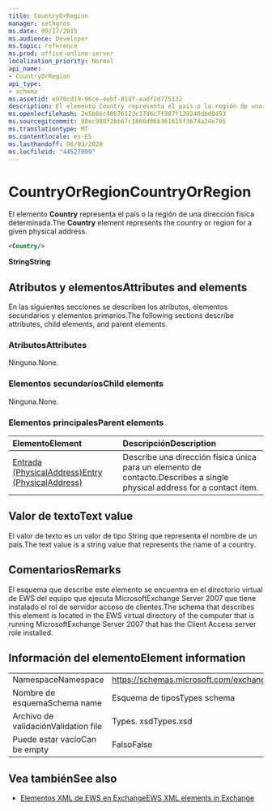 ```yaml
---
title: CountryOrRegion
manager: sethgros
ms.date: 09/17/2015
ms.audience: Developer
ms.topic: reference
ms.prod: office-online-server
localization_priority: Normal
api_name:
- CountryOrRegion
api_type:
- schema
ms.assetid: e978cd19-96ce-4ebf-81df-eadf2d775132
description: El elemento Country representa el país o la región de una dirección física determinada.
ms.openlocfilehash: 2e5b8ec40676123c17d6c7f987f139246dbd0493
ms.sourcegitcommit: 88ec988f2bb67c1866d06b361615f3674a24e795
ms.translationtype: MT
ms.contentlocale: es-ES
ms.lasthandoff: 06/03/2020
ms.locfileid: "44527099"
---
```

# <a name="countryorregion"></a><span data-ttu-id="cc3aa-103">CountryOrRegion</span><span class="sxs-lookup"><span data-stu-id="cc3aa-103">CountryOrRegion</span></span>

<span data-ttu-id="cc3aa-104">El elemento **Country** representa el país o la región de una dirección física determinada.</span><span class="sxs-lookup"><span data-stu-id="cc3aa-104">The **Country** element represents the country or region for a given physical address.</span></span> 
  
```xml
<Country/>
```

 <span data-ttu-id="cc3aa-105">**String**</span><span class="sxs-lookup"><span data-stu-id="cc3aa-105">**String**</span></span>
## <a name="attributes-and-elements"></a><span data-ttu-id="cc3aa-106">Atributos y elementos</span><span class="sxs-lookup"><span data-stu-id="cc3aa-106">Attributes and elements</span></span>

<span data-ttu-id="cc3aa-107">En las siguientes secciones se describen los atributos, elementos secundarios y elementos primarios.</span><span class="sxs-lookup"><span data-stu-id="cc3aa-107">The following sections describe attributes, child elements, and parent elements.</span></span>
  
### <a name="attributes"></a><span data-ttu-id="cc3aa-108">Atributos</span><span class="sxs-lookup"><span data-stu-id="cc3aa-108">Attributes</span></span>

<span data-ttu-id="cc3aa-109">Ninguna.</span><span class="sxs-lookup"><span data-stu-id="cc3aa-109">None.</span></span>
  
### <a name="child-elements"></a><span data-ttu-id="cc3aa-110">Elementos secundarios</span><span class="sxs-lookup"><span data-stu-id="cc3aa-110">Child elements</span></span>

<span data-ttu-id="cc3aa-111">Ninguna.</span><span class="sxs-lookup"><span data-stu-id="cc3aa-111">None.</span></span>
  
### <a name="parent-elements"></a><span data-ttu-id="cc3aa-112">Elementos principales</span><span class="sxs-lookup"><span data-stu-id="cc3aa-112">Parent elements</span></span>

|<span data-ttu-id="cc3aa-113">**Elemento**</span><span class="sxs-lookup"><span data-stu-id="cc3aa-113">**Element**</span></span>|<span data-ttu-id="cc3aa-114">**Descripción**</span><span class="sxs-lookup"><span data-stu-id="cc3aa-114">**Description**</span></span>|
|:-----|:-----|
|[<span data-ttu-id="cc3aa-115">Entrada (PhysicalAddress)</span><span class="sxs-lookup"><span data-stu-id="cc3aa-115">Entry (PhysicalAddress)</span></span>](entry-physicaladdress.md) <br/> |<span data-ttu-id="cc3aa-116">Describe una dirección física única para un elemento de contacto.</span><span class="sxs-lookup"><span data-stu-id="cc3aa-116">Describes a single physical address for a contact item.</span></span>  <br/> |
   
## <a name="text-value"></a><span data-ttu-id="cc3aa-117">Valor de texto</span><span class="sxs-lookup"><span data-stu-id="cc3aa-117">Text value</span></span>

<span data-ttu-id="cc3aa-118">El valor de texto es un valor de tipo String que representa el nombre de un país.</span><span class="sxs-lookup"><span data-stu-id="cc3aa-118">The text value is a string value that represents the name of a country.</span></span>
  
## <a name="remarks"></a><span data-ttu-id="cc3aa-119">Comentarios</span><span class="sxs-lookup"><span data-stu-id="cc3aa-119">Remarks</span></span>

<span data-ttu-id="cc3aa-120">El esquema que describe este elemento se encuentra en el directorio virtual de EWS del equipo que ejecuta MicrosoftExchange Server 2007 que tiene instalado el rol de servidor acceso de clientes.</span><span class="sxs-lookup"><span data-stu-id="cc3aa-120">The schema that describes this element is located in the EWS virtual directory of the computer that is running MicrosoftExchange Server 2007 that has the Client Access server role installed.</span></span>
  
## <a name="element-information"></a><span data-ttu-id="cc3aa-121">Información del elemento</span><span class="sxs-lookup"><span data-stu-id="cc3aa-121">Element information</span></span>

|||
|:-----|:-----|
|<span data-ttu-id="cc3aa-122">Namespace</span><span class="sxs-lookup"><span data-stu-id="cc3aa-122">Namespace</span></span>  <br/> |https://schemas.microsoft.com/exchange/services/2006/types  <br/> |
|<span data-ttu-id="cc3aa-123">Nombre de esquema</span><span class="sxs-lookup"><span data-stu-id="cc3aa-123">Schema name</span></span>  <br/> |<span data-ttu-id="cc3aa-124">Esquema de tipos</span><span class="sxs-lookup"><span data-stu-id="cc3aa-124">Types schema</span></span>  <br/> |
|<span data-ttu-id="cc3aa-125">Archivo de validación</span><span class="sxs-lookup"><span data-stu-id="cc3aa-125">Validation file</span></span>  <br/> |<span data-ttu-id="cc3aa-126">Types. xsd</span><span class="sxs-lookup"><span data-stu-id="cc3aa-126">Types.xsd</span></span>  <br/> |
|<span data-ttu-id="cc3aa-127">Puede estar vacío</span><span class="sxs-lookup"><span data-stu-id="cc3aa-127">Can be empty</span></span>  <br/> |<span data-ttu-id="cc3aa-128">Falso</span><span class="sxs-lookup"><span data-stu-id="cc3aa-128">False</span></span>  <br/> |
   
## <a name="see-also"></a><span data-ttu-id="cc3aa-129">Vea también</span><span class="sxs-lookup"><span data-stu-id="cc3aa-129">See also</span></span>



- [<span data-ttu-id="cc3aa-130">Elementos XML de EWS en Exchange</span><span class="sxs-lookup"><span data-stu-id="cc3aa-130">EWS XML elements in Exchange</span></span>](ews-xml-elements-in-exchange.md)

